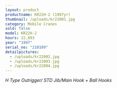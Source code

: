 ```yaml
---
layout: product
productname: KR22H-2 (1997yr)
thumbnail: /uploads/kr22001.jpg
category: Mobile Cranes
sold: false
model: KR22H-2
hours: 22,893
year: "1997"
serial_no: "210109"
detailpictures:
  - /uploads/kr22002.jpg
  - /uploads/kr22003.jpg
  - /uploads/kr22004.jpg
---
```

*H Type Outrigger/ STD Jib/Main Hook + Ball Hooks*